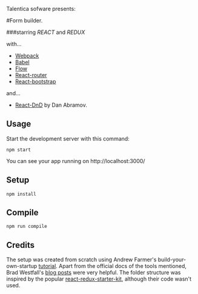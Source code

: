 Talentica sofware presents:

#Form builder.

###starring *REACT* and *REDUX*

with...

- [Webpack](http://webpack.github.io/docs/)
- [Babel](http://babeljs.io/docs/setup/#installation)
- [Flow](https://flowtype.org/)
- [React-router](https://react-router.now.sh/)
- [React-bootstrap](https://react-bootstrap.github.io/getting-started.html)

and...

- [React-DnD](https://gaearon.github.io/react-dnd/) by Dan Abramov.



Usage
---

Start the development server with this command:

```
npm start
```

You can see your app running on http://localhost:3000/

 

Setup
---

```
npm install
```



Compile
---

```
npm run compile
```


Credits
---

The setup was created from scratch using Andrew Farmer's build-your-own-startup [tutorial](http://andrewhfarmer.com/build-your-own-starter/#0-intro). Apart from the official docs of the tools mentioned, Brad Westfall's [blog posts](https://css-tricks.com/learning-react-router/) were very helpful. The folder structure was inspired by the popular [react-redux-starter-kit](https://github.com/davezuko/react-redux-starter-kit), although their code wasn't used.
